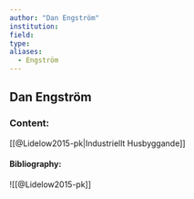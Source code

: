 ```yaml
---
author: "Dan Engström"
institution:
field:
type:
aliases:
  - Engström
---
```


## Dan Engström

### Content:
[[@Lidelow2015-pk|Industriellt Husbyggande]]

#### Bibliography:

![[@Lidelow2015-pk]]